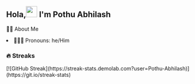 ###              <h2 text-align :center>Hola,<img src="https://camo.githubusercontent.com/0c732027af8a28d138e3698181f7be7c9b97d443b4beb9c7ce8ec4cffc6b4767/68747470733a2f2f6d656469612e67697068792e636f6d2f6d656469612f6876524a434c467a6361737252346961377a2f67697068792e676966" height = 30px> I'm Pothu Abhilash</h2>
👩‍💻 About Me
  <li>👩🏻‍💻 Pronouns: he/Him </li>

  <h3>🔥 Streaks</h3>
 [![GitHub Streak](https://streak-stats.demolab.com?user=Pothu-Abhilash)](https://git.io/streak-stats)
 

<!--
**Pothu-Abhilash/Pothu-Abhilash** is a ✨ _special_ ✨ repository because its `README.md` (this file) appears on your GitHub profile.

Here are some ideas to get you started:

- 🔭 I’m currently working on ...
- 🌱 I’m currently learning ...
- 👯 I’m looking to collaborate on ...
- 🤔 I’m looking for help with ...
- 💬 Ask me about ...
- 📫 How to reach me: ...
- 😄 Pronouns: ...
- ⚡ Fun fact: ...
-->
